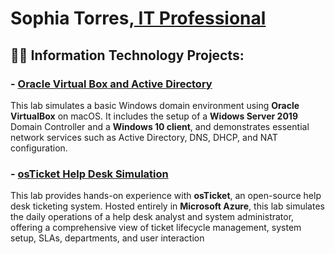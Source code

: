 <h1>Sophia Torres,<a href="https://linkedin.com/in/lsophia-torres-/"> IT Professional</a></h1>

<h2>👨‍💻 Information Technology Projects:</h2>

<h3>- <a href="https://github.com/Sophia-Torres/OracleVirtualBox-ActiveDirectory/"> <b>Oracle Virtual Box and Active Directory</b></a></h3>

This lab simulates a basic Windows domain environment using **Oracle VirtualBox** on macOS. It includes the setup of a **Widows Server 2019** Domain Controller and a **Windows 10 client**, and demonstrates essential network services such as Active Directory, DNS, DHCP, and NAT configuration.



<h3>- <a href="https://github.com/Sophia-Torres/osTicketLab/"> <b>osTicket Help Desk Simulation</b></a></h3>

This lab provides hands-on experience with **osTicket**, an open-source help desk ticketing system. Hosted entirely in **Microsoft Azure**, this lab simulates the daily operations of a help desk analyst and system administrator, offering a comprehensive view of ticket lifecycle management, system setup, SLAs, departments, and user interaction
